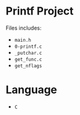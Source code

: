 # Printf Project

Files includes:

- `main.h`
- `0-printf.c`
- `_putchar.c`
- `get_func.c`
- `get_nflags`

# Language

- `C`
